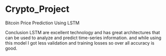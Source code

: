 # Crypto_Project
Bitcoin Price Prediction Using LSTM

Conclusion
LSTM are excellent technology and has great architectures that can be used to analyze and predict time-series information. and while using this model I got less validation and training losses
so over all accuracy is good.

